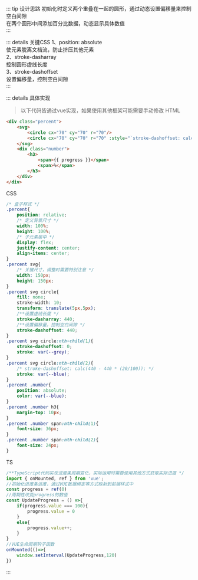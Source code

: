 ::: tip 设计思路
初始化时定义两个重叠在一起的圆形，通过动态设置偏移量来控制空白间隙  
在两个圆形中间添加百分比数据，动态显示具体数值  
:::

::: details 关键CSS
1、position: absolute  
使元素脱离文档流，防止挤压其他元素  
2、stroke-dasharray  
控制圆形虚线长度  
3、stroke-dashoffset  
设置偏移量，控制空白间隙  
:::

::: details 具体实现
>以下代码皆通过vue实现，如果使用其他框架可能需要手动修改
HTML
```html
<div class="percent">
    <svg>
        <circle cx="70" cy="70" r="70"/>
        <circle cx="70" cy="70" r="70" :style="`stroke-dashoffset: calc(440 - 440 * (${progress}/100));`"/>
    </svg>
    <div class="number">
        <h3>
            <span>{{ progress }}</span>
            <span>%</span>
        </h3>
    </div>
</div>
```
CSS
```css
/* 盒子样式 */
.percent{
    position: relative;
    /* 定义背景尺寸 */
    width: 100%;
    height: 100%;
    /* 子元素居中 */
    display: flex;
    justify-content: center;
    align-items: center;
}
.percent svg{
    /* 关键尺寸，调整时需要特别注意 */
    width: 150px;
    height: 150px;
}
.percent svg circle{
    fill: none;
    stroke-width: 10;
    transform: translate(5px,5px);
    /**设置虚线长度 */
    stroke-dasharray: 440;
    /**设置偏移量，控制空白间隙 */
    stroke-dashoffset: 440;
}
.percent svg circle:nth-child(1){
    stroke-dashoffset: 0;
    stroke: var(--grey);
}
.percent svg circle:nth-child(2){
    /* stroke-dashoffset: calc(440 - 440 * (20/100)); */
    stroke: var(--blue);
}
.percent .number{
    position: absolute;
    color: var(--blue);
}
.percent .number h3{
    margin-top: 10px;
}
.percent .number span:nth-child(1){
    font-size: 36px;
}
.percent .number span:nth-child(2){
    font-size: 24px;
}
```
TS
```ts
/**TypeScript代码实现进度条周期变化，实际运用时需要使用其他方式获取实际进度 */
import { onMounted, ref } from 'vue';
//初始化进度条进度，通过VUE数据绑定等方式映射到前端样式中
const progress = ref(0)
//周期性改变progress的数值
const UpdateProgress = () =>{
    if(progress.value === 100){
        progress.value = 0
    }
    else{
        progress.value++;
    }
}
//VUE生命周期钩子函数
onMounted(()=>{
    window.setInterval(UpdateProgress,120)
})
```
:::